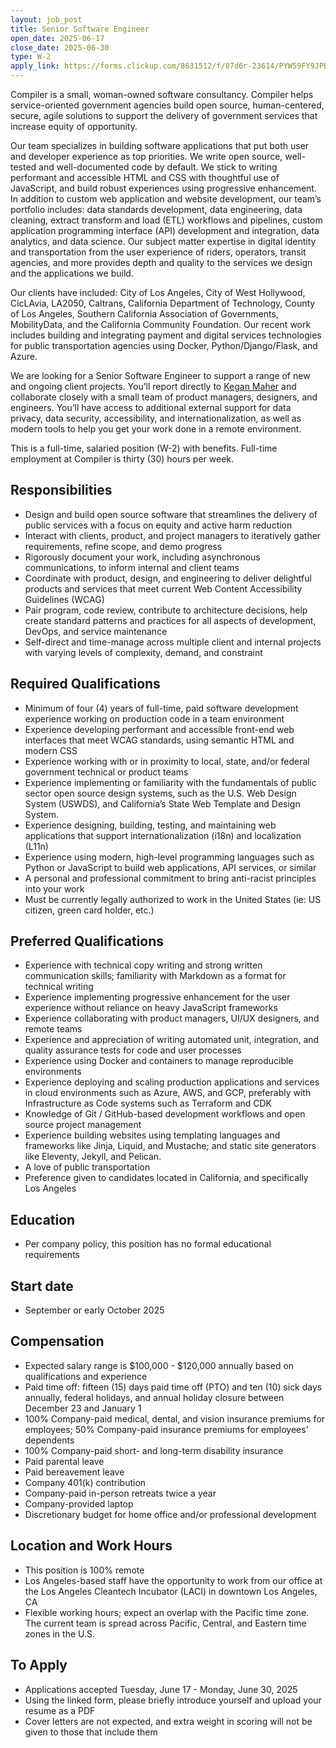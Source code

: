 ```yaml
---
layout: job_post
title: Senior Software Engineer
open_date: 2025-06-17
close_date: 2025-06-30
type: W-2
apply_link: https://forms.clickup.com/8631512/f/87d6r-23614/PYW59FY9JPBI52FARF?Job%20Role=Software%20Engineer
---
```


Compiler is a small, woman-owned software consultancy. Compiler helps service-oriented government agencies build open source, human-centered, secure, agile solutions to support the delivery of government services that increase equity of opportunity.

Our team specializes in building software applications that put both user and developer experience as top priorities. We write open source, well-tested and well-documented code by default. We stick to writing performant and accessible HTML and CSS with thoughtful use of JavaScript, and build robust experiences using progressive enhancement. In addition to custom web application and website development, our team’s portfolio includes: data standards development, data engineering, data cleaning, extract transform and load (ETL) workflows and pipelines, custom application programming interface (API) development and integration, data analytics, and data science. Our subject matter expertise in digital identity and transportation from the user experience of riders, operators, transit agencies, and more provides depth and quality to the services we design and the applications we build.

Our clients have included: City of Los Angeles, City of West Hollywood, CicLAvia, LA2050, Caltrans, California Department of Technology, County of Los Angeles, Southern California Association of Governments, MobilityData, and the California Community Foundation. Our recent work includes building and integrating payment and digital services technologies for public transportation agencies using Docker, Python/Django/Flask, and Azure.

We are looking for a Senior Software Engineer to support a range of new and ongoing client projects. You’ll report directly to [Kegan Maher](https://github.com/thekaveman) and collaborate closely with a small team of product managers, designers, and engineers. You’ll have access to additional external support for data privacy, data security, accessibility, and internationalization, as well as modern tools to help you get your work done in a remote environment.

This is a full-time, salaried position (W-2) with benefits. Full-time employment at Compiler is thirty (30) hours per week.

## Responsibilities

- Design and build open source software that streamlines the delivery of public services with a focus on equity and active harm reduction
- Interact with clients, product, and project managers to iteratively gather requirements, refine scope, and demo progress
- Rigorously document your work, including asynchronous communications, to inform internal and client teams
- Coordinate with product, design, and engineering to deliver delightful products and services that meet current Web Content Accessibility Guidelines (WCAG)
- Pair program, code review, contribute to architecture decisions, help create standard patterns and practices for all aspects of development, DevOps, and service maintenance
- Self-direct and time-manage across multiple client and internal projects with varying levels of complexity, demand, and constraint

## Required Qualifications

- Minimum of four (4) years of full-time, paid software development experience working on production code in a team environment
- Experience developing performant and accessible front-end web interfaces that meet WCAG standards, using semantic HTML and modern CSS
- Experience working with or in proximity to local, state, and/or federal government technical or product teams
- Experience implementing or familiarity with the fundamentals of public sector open source design systems, such as the U.S. Web Design System (USWDS), and California’s State Web Template and Design System.
- Experience designing, building, testing, and maintaining web applications that support internationalization (i18n) and localization (L11n)
- Experience using modern, high-level programming languages such as Python or JavaScript to build web applications, API services, or similar
- A personal and professional commitment to bring anti-racist principles into your work
- Must be currently legally authorized to work in the United States (ie: US citizen, green card holder, etc.)

## Preferred Qualifications

- Experience with technical copy writing and strong written communication skills; familiarity with Markdown as a format for technical writing
- Experience implementing progressive enhancement for the user experience without reliance on heavy JavaScript frameworks
- Experience collaborating with product managers, UI/UX designers, and remote teams
- Experience and appreciation of writing automated unit, integration, and quality assurance tests for code and user processes
- Experience using Docker and containers to manage reproducible environments
- Experience deploying and scaling production applications and services in cloud environments such as Azure, AWS, and GCP, preferably with Infrastructure as Code systems such as Terraform and CDK
- Knowledge of Git / GitHub-based development workflows and open source project management
- Experience building websites using templating languages and frameworks like Jinja, Liquid, and Mustache; and static site generators like Eleventy, Jekyll, and Pelican.
- A love of public transportation
- Preference given to candidates located in California, and specifically Los Angeles

## Education

- Per company policy, this position has no formal educational requirements

## Start date

- September or early October 2025

## Compensation

- Expected salary range is $100,000 - $120,000 annually based on qualifications and experience
- Paid time off: fifteen (15) days paid time off (PTO) and ten (10) sick days annually, federal holidays, and annual holiday closure between December 23 and January 1
- 100% Company-paid medical, dental, and vision insurance premiums for employees; 50% Company-paid insurance premiums for employees’ dependents
- 100% Company-paid short- and long-term disability insurance
- Paid parental leave
- Paid bereavement leave
- Company 401(k) contribution
- Company-paid in-person retreats twice a year
- Company-provided laptop
- Discretionary budget for home office and/or professional development

## Location and Work Hours

- This position is 100% remote
- Los Angeles-based staff have the opportunity to work from our office at the Los Angeles Cleantech Incubator (LACI) in downtown Los Angeles, CA
- Flexible working hours; expect an overlap with the Pacific time zone. The current team is spread across Pacific, Central, and Eastern time zones in the U.S.

## To Apply

- Applications accepted Tuesday, June 17 - Monday, June 30, 2025
- Using the linked form, please briefly introduce yourself and upload your resume as a PDF
- Cover letters are not expected, and extra weight in scoring will not be given to those that include them
